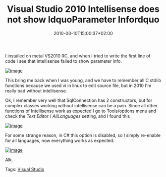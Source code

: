 ﻿---
title: "Visual Studio 2010 Intellisense does not show ldquoParameter Infordquo"
description: ""
date: 2010-03-10T15:00:37+02:00
draft: false
tags: [Visual Studio]
categories: [Programming]
---
I installed on metal VS2010 RC, and when I tried to write the first line of code I see that intellisense failed to show parameter info.

[![image](https://www.codewrecks.com/blog/wp-content/uploads/2010/03/image_thumb1.png "image")](https://www.codewrecks.com/blog/wp-content/uploads/2010/03/image1.png)

This bring me back when I was young, and we have to remember all C stdlib functions because we used vi in linux to edit source file, but in 2010 I'm really bad without intellisense.

Ok, I remember very well that SqlConnection has 2 constructors, but for complex classes working without intellisense can be a pain. Since all other functions of Intellisense work as expected I go to Tools/options menu and check the *Text Editor* / *AllLanguages* setting, and I found this

[![image](https://www.codewrecks.com/blog/wp-content/uploads/2010/03/image_thumb2.png "image")](https://www.codewrecks.com/blog/wp-content/uploads/2010/03/image2.png)

For some strange reason, in C# this option is disabled, so I simply re-enable for all languages, now everything works as expected.

[![image](https://www.codewrecks.com/blog/wp-content/uploads/2010/03/image_thumb3.png "image")](https://www.codewrecks.com/blog/wp-content/uploads/2010/03/image3.png)

Alk.

Tags: [Visual Studio](http://technorati.com/tag/Visual%20Studio)
